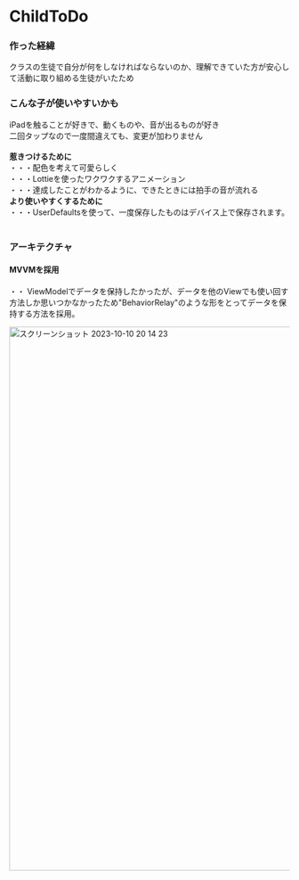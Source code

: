 # ChildToDo<br>

### 作った経緯<br>
クラスの生徒で自分が何をしなければならないのか、理解できていた方が安心して活動に取り組める生徒がいたため<br>
### こんな子が使いやすいかも<br>
iPadを触ることが好きで、動くものや、音が出るものが好き<br>
二回タップなので一度間違えても、変更が加わりません<br>
<br>
__惹きつけるために__ <br>
・・・配色を考えて可愛らしく<br>
・・・Lottieを使ったワクワクするアニメーション<br>
・・・達成したことがわかるように、できたときには拍手の音が流れる<br>
__より使いやすくするために__ <br>
・・・UserDefaultsを使って、一度保存したものはデバイス上で保存されます。<br>
<br>
### アーキテクチャ<br>
#### MVVMを採用<br>
・・ ViewModelでデータを保持したかったが、データを他のViewでも使い回す方法しか思いつかなかったため"BehaviorRelay"のような形をとってデータを保持する方法を採用。<br>

<img width="976" alt="スクリーンショット 2023-10-10 20 14 23" src="https://github.com/sasasan03/ChildToDo/assets/111943557/e8c6a0e0-e76c-47b8-89db-e7a2b33ef926">
